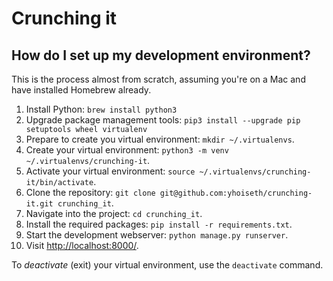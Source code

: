 # Crunching it

## How do I set up my development environment?

This is the process almost from scratch, assuming you're on a Mac and have installed Homebrew already.

1. Install Python: `brew install python3`
2. Upgrade package management tools: `pip3 install --upgrade pip setuptools wheel virtualenv`
4. Prepare to create you virtual environment: `mkdir ~/.virtualenvs`.
5. Create your virtual environment: `python3 -m venv ~/.virtualenvs/crunching-it`.
6. Activate your virtual environment: `source ~/.virtualenvs/crunching-it/bin/activate`.
7. Clone the repository: `git clone git@github.com:yhoiseth/crunching-it.git crunching_it`.
8. Navigate into the project: `cd crunching_it`.
9. Install the required packages: `pip install -r requirements.txt`.
10. Start the development webserver: `python manage.py runserver`.
11. Visit [http://localhost:8000/](http://localhost:8000/).

To _deactivate_ (exit) your virtual environment, use the `deactivate` command.
